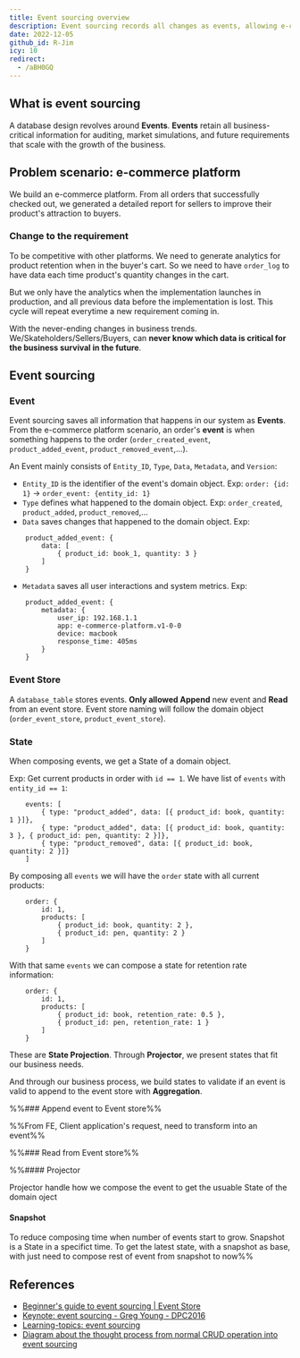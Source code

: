 ```yaml
---
title: Event sourcing overview
description: Event sourcing records all changes as events, allowing e-commerce platforms to track detailed order history and generate flexible analytics for better business insights and future-proof data management.
date: 2022-12-05
github_id: R-Jim
icy: 10
redirect:
  - /aBH0GQ
---
```


## What is event sourcing

A database design revolves around **Events**. **Events** retain all business-critical information for auditing, market simulations, and future requirements that scale with the growth of the business.

## Problem scenario: e-commerce platform

We build an e-commerce platform. From all orders that successfully checked out, we generated a detailed report for sellers to improve their product's attraction to buyers.

### Change to the requirement

To be competitive with other platforms. We need to generate analytics for product retention when in the buyer's cart. So we need to have `order_log` to have data each time product's quantity changes in the cart.

But we only have the analytics when the implementation launches in production, and all previous data before the implementation is lost. This cycle will repeat everytime a new requirement coming in.

With the never-ending changes in business trends. We/Skateholders/Sellers/Buyers, can **never know which data is critical for the business survival in the future**.

## Event sourcing

### Event

Event sourcing saves all information that happens in our system as **Events**. From the e-commerce platform scenario, an order's **event** is when something happens to the order (`order_created_event`, `product_added_event`, `product_removed_event`,...).

An Event mainly consists of `Entity_ID`, `Type`, `Data`, `Metadata`, and `Version`:

- `Entity_ID` is the identifier of the event's domain object.
  Exp: `order: {id: 1}` -> `order_event: {entity_id: 1}`
- `Type` defines what happened to the domain object.
  Exp: `order_created`, `product_added`, `product_removed`,...
- `Data` saves changes that happened to the domain object.
  Exp:

```
	product_added_event: {
	    data: [
		    { product_id: book_1, quantity: 3 }
		]
	}
```

- `Metadata` saves all user interactions and system metrics.
  Exp:

```
  	product_added_event: {
		metadata: {
			user_ip: 192.168.1.1
			app: e-commerce-platform.v1-0-0
			device: macbook
			response_time: 405ms
		}
	}
```

### Event Store

A `database_table` stores events. **Only allowed Append** new event and **Read** from an event store. Event store naming will follow the domain object (`order_event_store`, `product_event_store`).

### State

When composing events, we get a State of a domain object.

Exp: Get current products in order with `id == 1`.
We have list of `events` with `entity_id == 1`:

```
	events: [
		{ type: "product_added", data: [{ product_id: book, quantity: 1 }]},
		{ type: "product_added", data: [{ product_id: book, quantity: 3 }, { product_id: pen, quantity: 2 }]},
		{ type: "product_removed", data: [{ product_id: book, quantity: 2 }]}
	]
```

By composing all `events` we will have the `order` state with all current products:

```
	order: {
		id: 1,
		products: [
			{ product_id: book, quantity: 2 },
			{ product_id: pen, quantity: 2 }
		]
	}
```

With that same `events` we can compose a state for retention rate information:

```
	order: {
		id: 1,
		products: [
			{ product_id: book, retention_rate: 0.5 },
			{ product_id: pen, retention_rate: 1 }
		]
	}
```

These are **State Projection**. Through **Projector**, we present states that fit our business needs.

And through our business process, we build states to validate if an event is valid to append to the event store with **Aggregation**.

%%### Append event to Event store%%

%%From FE, Client application's request, need to transform into an event%%

%%### Read from Event store%%

%%#### Projector

Projector handle how we compose the event to get the usuable State of the domain oject

#### Snapshot

To reduce composing time when number of events start to grow. Snapshot is a State in a specifict time. To get the latest state, with a snapshot as base, with just need to compose rest of event from snapshot to now%%

## References

- [Beginner's guide to event sourcing | Event Store](https://www.eventstore.com/event-sourcing)
- [Keynote: event sourcing - Greg Young - DPC2016](https://www.youtube.com/watch?v=I3uH3iiiDqY)
- [Learning-topics: event sourcing](https://discord.com/channels/462663954813157376/1009812700022456400)
- [Diagram about the thought process from normal CRUD operation into event sourcing](https://miro.com/app/board/uXjVPZswY00=/?share_link_id=338629629501)
